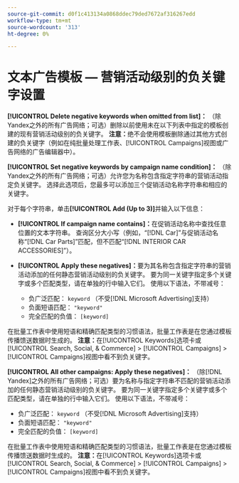 ```yaml
---
source-git-commit: d0f1c413134a0868ddec79ded7672af316267edd
workflow-type: tm+mt
source-wordcount: '313'
ht-degree: 0%

---
```

# 文本广告模板 — 营销活动级别的负关键字设置

**[!UICONTROL Delete negative keywords when omitted from list]：** （除Yandex之外的所有广告网络；可选）删除以前使用未在以下列表中指定的模板创建的现有营销活动级别的负关键字。 **注意：**&#x200B;绝不会使用模板删除通过其他方式创建的负关键字（例如在纯批量处理工作表、[!UICONTROL Campaigns]视图或广告网络的广告编辑器中）。

**[!UICONTROL Set negative keywords by campaign name condition]：** （除Yandex之外的所有广告网络；可选）允许您为名称包含指定字符串的营销活动指定负关键字。 选择此选项后，您最多可以添加三个促销活动名称字符串和相应的关键字。

对于每个字符串，单击&#x200B;**[!UICONTROL Add (Up to 3)]**&#x200B;并输入以下信息：

* **[!UICONTROL If campaign name contains]：**&#x200B;在促销活动名称中查找任意位置的文本字符串。 查询区分大小写（例如，“[!DNL Car]”与促销活动名称“[!DNL Car Parts]”匹配，但不匹配“[!DNL INTERIOR CAR ACCESSORIES]”）。

* **[!UICONTROL Apply these negatives]：**&#x200B;要为其名称包含指定字符串的营销活动添加的任何静态营销活动级别的负关键字。 要为同一关键字指定多个关键字或多个匹配类型，请在单独的行中输入它们。 使用以下语法，不带减号：

   * 负广泛匹配： `keyword` （不受[!DNL Microsoft Advertising]支持）
   * 负面短语匹配： `"keyword"`
   * 完全匹配的负值： `[keyword]`

在批量工作表中使用短语和精确匹配类型的习惯语法，批量工作表是在您通过模板传播馈送数据时生成的。 **注意：**&#x200B;在[!UICONTROL Keywords]选项卡或[!UICONTROL Search, Social, & Commerce] > [!UICONTROL Campaigns] > [!UICONTROL Campaigns]视图中看不到负关键字。

**[!UICONTROL All other campaigns: Apply these negatives]：** （除[!DNL Yandex]之外的所有广告网络；可选）要为名称与指定字符串不匹配的营销活动添加的任何静态营销活动级别的负关键字。 要为同一关键字指定多个关键字或多个匹配类型，请在单独的行中输入它们。 使用以下语法，不带减号：

* 负广泛匹配： `keyword` （不受[!DNL Microsoft Advertising]支持）
* 负面短语匹配： `"keyword"`
* 完全匹配的负值： `[keyword]`

在批量工作表中使用短语和精确匹配类型的习惯语法，批量工作表是在您通过模板传播馈送数据时生成的。 **注意：**&#x200B;在[!UICONTROL Keywords]选项卡或[!UICONTROL Search, Social, & Commerce] > [!UICONTROL Campaigns] > [!UICONTROL Campaigns]视图中看不到负关键字。
